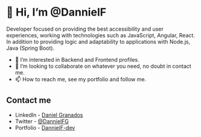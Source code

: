 #  👋 Hi, I’m @DannielF

Developer focused on providing the best accessibility and user experiences, working with technologies such as JavaScript, Angular, React. In addition to providing logic and adaptability to applications with Node.js, Java (Spring Boot).


- 👀 I’m interested in Backend and Frontend profiles.
- 💞️ I’m looking to collaborate on whatever you need, no doubt in contact me.
- 📫 How to reach me, see my portfolio and follow me.


## Contact me

* LinkedIn - [Daniel Granados](https://www.linkedin.com/in/dannielf-devsoftware/)
* Twitter - [@DannielFG](https://twitter.com/DannielFG)
* Portfolio - [DannielF-dev](https://dannielfg-portfolio.webflow.io/)


<!---
DannielF/DannielF is a ✨ special ✨ repository because its `README.md` (this file) appears on your GitHub profile.
You can click the Preview link to take a look at your changes.
--->
